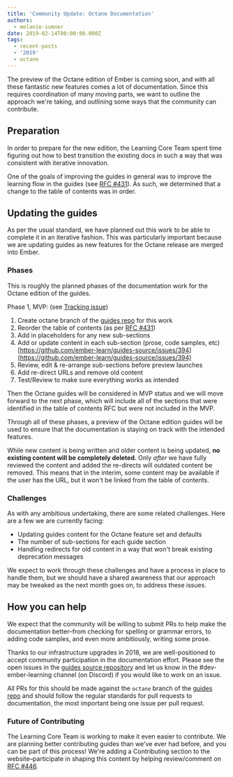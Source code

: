 ```yaml
---
title: 'Community Update: Octane Documentation'
authors:
  - melanie-sumner
date: 2019-02-14T00:00:00.000Z
tags:
  - recent-posts
  - '2019'
  - octane
---
```



The preview of the Octane edition of Ember is coming soon, and with all these fantastic new features comes a lot of documentation. Since this requires coordination of many moving parts, we want to outline the approach we're taking, and outlining some ways that the community can contribute. 

## Preparation

In order to prepare for the new edition, the Learning Core Team spent time figuring out how to best transition the existing docs in such a way that was consistent with iterative innovation. 

One of the goals of improving the guides in general was to improve the learning flow in the guides (see [RFC #431](https://github.com/emberjs/rfcs/pull/431)). As such, we determined that a change to the table of contents was in order.   

## Updating the guides

As per the usual standard, we have planned out this work to be able to complete it in an iterative fashion. This was particularly important because we are updating guides as new features for the Octane release are merged into Ember. 

### Phases

This is roughly the planned phases of the documentation work for the Octane edition of the guides.

Phase 1, MVP: (see [Tracking issue](https://github.com/ember-learn/guides-source/issues/394))

1. Create octane branch of the [guides repo](https://github.com/ember-learn/guides-source/) for this work
1. Reorder the table of contents (as per [RFC #431](https://github.com/emberjs/rfcs/pull/431))
1. Add in placeholders for any new sub-sections
1. Add or update content in each sub-section (prose, code samples, etc) [https://github.com/ember-learn/guides-source/issues/394](https://github.com/ember-learn/guides-source/issues/394)
1. Review, edit & re-arrange sub-sections before preview launches
1. Add re-direct URLs and remove old content
1. Test/Review to make sure everything works as intended

Then the Octane guides will be considered in MVP status and we will move forward to the next phase, which will include all of the sections that were identified in the table of contents RFC but were not included in the MVP. 

Through all of these phases, a preview of the Octane edition guides will be used to ensure that the documentation is staying on track with the intended features. 

While new content is being written and older content is being updated, **no existing content will be completely deleted.** Only _after_ we have fully reviewed the content and added the re-directs will outdated content be removed. This means that in the interim, some content may be available if the user has the URL, but it won't be linked from the table of contents. 

### Challenges
As with any ambitious undertaking, there are some related challenges. Here are a few we are currently facing: 

- Updating guides content for the Octane feature set and defaults
- The number of sub-sections for each guide section
- Handling redirects for old content in a way that won't break existing deprecation messages

We expect to work through these challenges and have a process in place to handle them, but we should have a shared awareness that our approach may be tweaked as the next month goes on, to address these issues. 

## How you can help
We expect that the community will be willing to submit PRs to help make the documentation better–from checking for spelling or grammar errors, to adding code samples, and even more ambitiously, writing some prose. 

Thanks to our infrastructure upgrades in 2018, we are well-positioned to accept community participation in the documentation effort. Please see the open issues in the [guides source repository](https://github.com/ember-learn/guides-source/issues) and let us know in the #dev-ember-learning channel (on Discord) if you would like to work on an issue. 

All PRs for this should be made against the `octane` branch of the [guides repo](https://github.com/ember-learn/guides-source) and should follow the regular standards for pull requests to documentation, the most important being one issue per pull request. 

### Future of Contributing

The Learning Core Team is working to make it even easier to contribute. We are planning better contributing guides than we've ever had before, and you can be part of this process! We're adding a Contributing section to the website–participate in shaping this content by helping review/comment on [RFC #446](https://github.com/emberjs/rfcs/pull/446).


